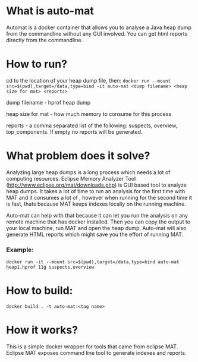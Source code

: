 # What is auto-mat
Automat is a docker container that allows you to analyse a Java heap dump from the commandline without any GUI involved. You can get html reports directly from the commandline.

# How to run?
cd to the location of your heap dump file, then:
```docker run --mount src=$(pwd),target=/data,type=bind -it auto-mat <dump filename> <heap size for mat> <reports>```

dump filename - hprof heap dump

heap size for mat - how much memory to consume for this process

reports - a comma separated list of the following: suspects, overview, top_components. If empty no reports will be generated.

# What problem does it solve?

Analyzing large heap dumps is a long process which needs a lot of computing resources. Eclipse Memory Analyzer Tool (http://www.eclipse.org/mat/downloads.php) is GUI based tool to analyze heap dumps. It takes a lot of time to run an analysis for the first time with MAT and it consumes a lot of , however when running for the second time it is fast, thats because MAT keeps indexes locally on the running machine.

Auto-mat can help with that because it can let you run the analysis on any remote machine that has docker installed. Then you can copy the output to your local machine, run MAT and open the heap dump.
Auto-mat will also generate HTML reports which might save you the effort of running MAT.

### Example:

```docker run -it --mount src=$(pwd),target=/data,type=bind auto-mat heap1.hprof 11g suspects,overview```

# How to build:

```docker build . -t auto-mat:<tag name>```

# How it works?

This is a simple docker wrapper for tools that came from eclipse MAT. Eclipse MAT exposes command line tool to generate indexes and reports.

